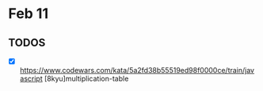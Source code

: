 # Feb 11

## TODOS

- [x] <https://www.codewars.com/kata/5a2fd38b55519ed98f0000ce/train/javascript> [8kyu]multiplication-table
